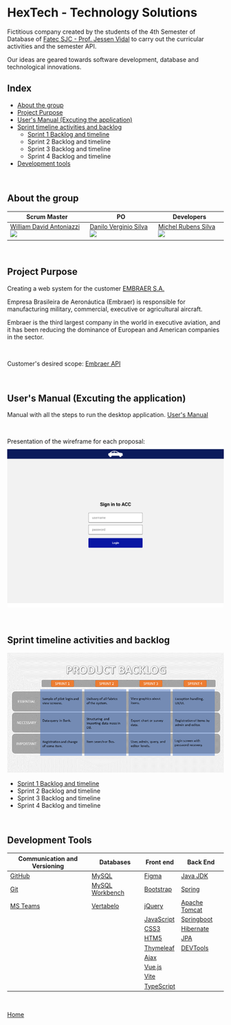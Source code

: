 # HexTech - Technology Solutions

Fictitious company created by the students of the 4th Semester of Database of [Fatec SJC - Prof. Jessen Vidal](https://fatecsjc-prd.azurewebsites.net/suporte-moodle.php "Fatec SJC - Prof. Jessen Vidal") to carry out the curricular activities and the semester API.

Our ideas are geared towards software development, database and technological innovations.
<br />


<h2>Index</h2>

- [About the group](#about-the-group)
- [Project Purpose](#project-purpose)
- [User's Manual (Excuting the application)](#users-manual-excuting-the-application)
- [Sprint timeline activities and backlog](#sprint-timeline-activities-and-backlog)
    - [Sprint 1 Backlog and timeline](./readme_pages/sprint01_atividades_entrega.md)
    - Sprint 2 Backlog and timeline
    - Sprint 3 Backlog and timeline
    - Sprint 4 Backlog and timeline
- [Development tools](#development-tools)

<br />


<h2>About the group</h2>

| Scrum Master | PO | Developers | 
| ------------------- | ------------------- |  ------------------- | 
| [William David Antoniazzi](mailto:william.antoniazzi@fatec.sp.gov.br "William David Antoniazzi") <a href="https://www.linkedin.com/in/williamantoniazzi/" target="_blank"><img src="https://cdn-icons-png.flaticon.com/512/174/174857.png" width="15" /></a> | [Danilo Verginio Silva](mailto:danilo.silva210b@fatec.sp.gov.br "Danilo Verginio Silva") <a href="https://www.linkedin.com/in/daniloverginio" target="_blank"><img src="https://cdn-icons-png.flaticon.com/512/174/174857.png" width="15" /></a> | [Michel Rubens Silva](mailto:michel.silva33@fatec.sp.gov.br "Michel Rubens Silva") <a href="https://www.linkedin.com/in/michelrubens/" target="_blank"><img src="https://cdn-icons-png.flaticon.com/512/174/174857.png" width="15" /></a> |

<br />


<h2>Project Purpose</h2>

Creating a web system for the customer [EMBRAER S.A.](https://www.embraer.com.br/ "EMBRAER S.A.")

Empresa Brasileira de Aeronáutica (Embraer) is responsible for manufacturing military, commercial, executive or agricultural aircraft.

Embraer is the third largest company in the world in executive aviation, and it has been reducing the dominance of European and American companies in the sector.

<br />

Customer's desired scope: [Embraer API](./api_project_Embraer/%5BAC%20Config%20Control%5D%20Proposta%20FATEC%202023-1_rev1_0.docx)

<br />


<h2>User's Manual (Excuting the application)</h2>

Manual with all the steps to run the desktop application.
[User's Manual](./readme_pages/user_manual.md "User's Manual")

<br />

Presentation of the wireframe for each proposal: 
![WIREFRAME](./readme_documents/wireframes/wireframe_gif.gif "Wireframe_Gif")

<br />


<h2>Sprint timeline activities and backlog</h2>

![Backlog_do_Produto](./readme_documents/sprintslogs/product_backlog.png "Backlog do Produto")

- [Sprint 1 Backlog and timeline](./readme_pages/sprint01_atividades_entrega.md)
- Sprint 2 Backlog and timeline
- Sprint 3 Backlog and timeline
- Sprint 4 Backlog and timeline

<br />


<h2>Development Tools</h2>

| Communication and Versioning | Databases | Front end | Back End |
| --- | --- | --- | --- |
| [GitHub](https://github.com/) | [MySQL](https://dev.mysql.com/downloads/mysql/ "MySQL Community") | [Figma](https://www.figma.com/ "Figma") | [Java JDK](https://www.oracle.com/br/java/technologies/javase/jdk11-archive-downloads.html "Java JDK") |
| [Git](https://git-scm.com/download/win) | [MySQL Workbench](https://www.mysql.com/products/workbench/ "MySQL Workbench") | [Bootstrap](https://getbootstrap.com/ "Bootstrap") | [Spring](https://start.spring.io/ "Spring") |
| [MS Teams](http://https://www.microsoft.com/pt-br/microsoft-teams/log-in "MS Teams") | [Vertabelo](https://vertabelo.com/ "Vertabelo") | [jQuery](https://jquery.com/ "jQuery") | [Apache Tomcat](https://tomcat.apache.org/ "Apache Tomcat") |
| | | [JavaScript](https://www.javascript.com/ "JavaScript") | [Springboot](https://spring.io/projects/spring-boot "Springboot") |
| | | [CSS3](https://www.w3schools.com/css/ "CSS3") | [Hibernate](https://hibernate.org/ "Hibernate") |
| | | [HTM5](https://www.w3c.br/pub/Cursos/CursoHTML5/html5-web.pdf "HTML5") | [JPA](https://www.ibm.com/docs/pt-br/was/8.5.5?topic=SSEQTP_8.5.5/com.ibm.websphere.nd.multiplatform.doc/ae/cejb_persistence.html "Java JPA") |
| | | [Thymeleaf](https://www.thymeleaf.org/ "Thymeleaf") | [DEVTools](https://docs.spring.io/spring-boot/docs/1.5.16.RELEASE/reference/html/using-boot-devtools.html "DEVTools") |
| | | [Ajax](https://www.w3schools.com/xml/ajax_intro.asp "AJAX") | |
| | | [Vue.js](https://vuejs.org/) | |
| | | [Vite](https://vitejs.dev/) | |
| | | [TypeScript](https://www.typescriptlang.org/) | |

<br/>

[Home](#hextech---technology-solutions)

<br/>
